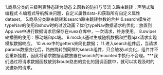 1.商品分类的三级列表静态转为动态
2.函数的防抖与节流
3.路由跳转：声明式和编程式
4.编程式导航解决问题，自定义属性data-和获取所有自定义属性dataset。
5.商品分类路由跳转和search路由跳转参数的合并
6.search模块对typeNav的使用和show时的过渡动画
7.优化typeNav数据请求的优化：放置到App.vue中进行数据请求后保存在vuex仓库中，一次请求，终身使用。
8.swiper轮播图的使用：移动端和pc端。
9.mockjs通过生成随机数据和拦截ajax请求实现模拟数据响应。
10.vuex中的getters来简化数据；
11.进入search组件后，当请求params数据变化后，路由跳转到同样的search组件，只会触发url变化，组件并不会重新挂载，因此将请求数据函数放置在search的mounted中执行不合理。***我们通过将请求数据函数放到$route路由的变化的回调函数中，就可以实现及时的发送新的请求。